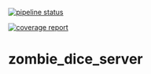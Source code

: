 [![pipeline status](https://gitlab.ethz.ch/se2021-kiss/zombiedice/badges/master/pipeline.svg)](https://gitlab.ethz.ch/se2021-kiss/zombiedice/-/commits/master)

[![coverage report](https://gitlab.ethz.ch/se2021-kiss/zombiedice/badges/master/coverage.svg)](https://gitlab.ethz.ch/se2021-kiss/zombiedice/-/commits/master)

# zombie_dice_server
